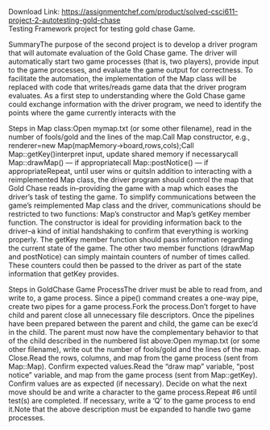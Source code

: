 Download Link: https://assignmentchef.com/product/solved-csci611-project-2-autotesting-gold-chase
<br>
Testing Framework project for testing gold chase Game.

SummaryThe purpose of the second project is to develop a driver program that will automate evaluation of the Gold Chase game. The driver will automatically start two game processes (that is, two players), provide input to the game processes, and evaluate the game output for correctness. To facilitate the automation, the implementation of the Map class will be replaced with code that writes/reads game data that the driver program evaluates. As a first step to understanding where the Gold Chase game could exchange information with the driver program, we need to identify the points where the game currently interacts with the

Steps in Map class:Open mymap.txt (or some other filename), read in the number of fools/gold and the lines of the map.Call Map constructor, e.g., renderer=new Map(mapMemory-&gt;board,rows,cols);Call Map::getKey()interpret input, update shared memory if necessarycall Map::drawMap() — if appropriatecall Map::postNotice() — if appropriateRepeat, until user wins or quitsIn addition to interacting with a reimplemented Map class, the driver program should control the map that Gold Chase reads in–providing the game with a map which eases the driver’s task of testing the game. To simplify communications between the game’s reimplemented Map class and the driver, communications should be restricted to two functions: Map’s constructor and Map’s getKey member function. The constructor is ideal for providing information back to the driver–a kind of initial handshaking to confirm that everything is working properly. The getKey member function should pass information regarding the current state of the game. The other two member functions (drawMap and postNotice) can simply maintain counters of number of times called. These counters could then be passed to the driver as part of the state information that getKey provides.

Steps in GoldChase Game ProcessThe driver must be able to read from, and write to, a game process. Since a pipe() command creates a one-way pipe, create two pipes for a game process.Fork the process.Don’t forget to have child and parent close all unnecessary file descriptors. Once the pipelines have been prepared between the parent and child, the game can be exec’d in the child. The parent must now have the complementary behavior to that of the child described in the numbered list above:Open mymap.txt (or some other filename), write out the number of fools/gold and the lines of the map. Close.Read the rows, columns, and map from the game process (sent from Map::Map). Confirm expected values.Read the “draw map” variable, “post notice” variable, and map from the game process (sent from Map::getKey). Confirm values are as expected (if necessary). Decide on what the next move should be and write a character to the game process.Repeat #6 until test(s) are completed. If necessary, write a ‘Q’ to the game process to end it.Note that the above description must be expanded to handle two game processes.